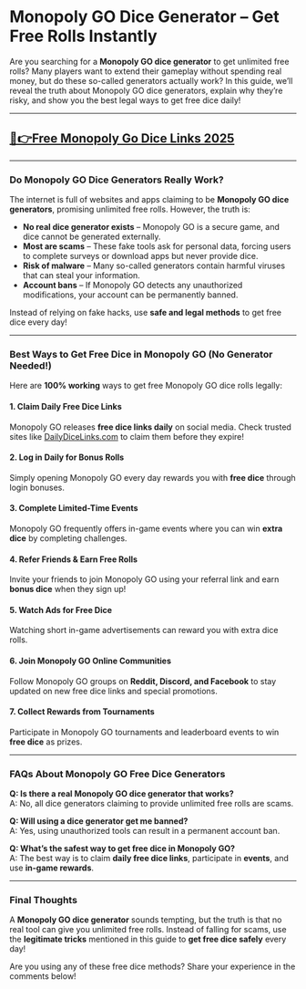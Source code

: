 # **Monopoly GO Dice Generator – Get Free Rolls Instantly**

Are you searching for a **Monopoly GO dice generator** to get unlimited free rolls? Many players want to extend their gameplay without spending real money, but do these so-called generators actually work? In this guide, we’ll reveal the truth about Monopoly GO dice generators, explain why they’re risky, and show you the best legal ways to get free dice daily!

---
## [🔗👉Free Monopoly Go Dice Links 2025](https://9990.site/mono.html)
---

### Do Monopoly GO Dice Generators Really Work?

The internet is full of websites and apps claiming to be **Monopoly GO dice generators**, promising unlimited free rolls. However, the truth is:

- **No real dice generator exists** – Monopoly GO is a secure game, and dice cannot be generated externally.
- **Most are scams** – These fake tools ask for personal data, forcing users to complete surveys or download apps but never provide dice.
- **Risk of malware** – Many so-called generators contain harmful viruses that can steal your information.
- **Account bans** – If Monopoly GO detects any unauthorized modifications, your account can be permanently banned.

Instead of relying on fake hacks, use **safe and legal methods** to get free dice every day!

---

### Best Ways to Get Free Dice in Monopoly GO (No Generator Needed!)

Here are **100% working** ways to get free Monopoly GO dice rolls legally:

#### 1. **Claim Daily Free Dice Links**  
Monopoly GO releases **free dice links daily** on social media. Check trusted sites like [DailyDiceLinks.com](https://dailydicelinks.com) to claim them before they expire!

#### 2. **Log in Daily for Bonus Rolls**  
Simply opening Monopoly GO every day rewards you with **free dice** through login bonuses.

#### 3. **Complete Limited-Time Events**  
Monopoly GO frequently offers in-game events where you can win **extra dice** by completing challenges.

#### 4. **Refer Friends & Earn Free Rolls**  
Invite your friends to join Monopoly GO using your referral link and earn **bonus dice** when they sign up!

#### 5. **Watch Ads for Free Dice**  
Watching short in-game advertisements can reward you with extra dice rolls.

#### 6. **Join Monopoly GO Online Communities**  
Follow Monopoly GO groups on **Reddit, Discord, and Facebook** to stay updated on new free dice links and special promotions.

#### 7. **Collect Rewards from Tournaments**  
Participate in Monopoly GO tournaments and leaderboard events to win **free dice** as prizes.

---

### FAQs About Monopoly GO Free Dice Generators

**Q: Is there a real Monopoly GO dice generator that works?**  
A: No, all dice generators claiming to provide unlimited free rolls are scams.

**Q: Will using a dice generator get me banned?**  
A: Yes, using unauthorized tools can result in a permanent account ban.

**Q: What’s the safest way to get free dice in Monopoly GO?**  
A: The best way is to claim **daily free dice links**, participate in **events**, and use **in-game rewards**.

---

### Final Thoughts

A **Monopoly GO dice generator** sounds tempting, but the truth is that no real tool can give you unlimited free rolls. Instead of falling for scams, use the **legitimate tricks** mentioned in this guide to **get free dice safely** every day!

Are you using any of these free dice methods? Share your experience in the comments below!

